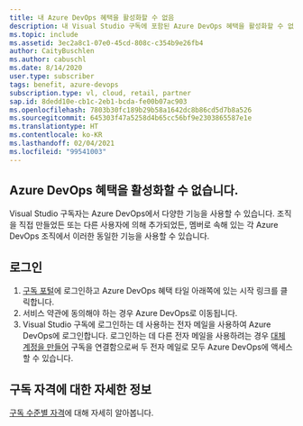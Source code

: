 ```yaml
---
title: 내 Azure DevOps 혜택을 활성화할 수 없음
description: 내 Visual Studio 구독에 포함된 Azure DevOps 혜택을 활성화할 수 없습니다.
ms.topic: include
ms.assetid: 3ec2a8c1-07e0-45cd-808c-c354b9e26fb4
author: CaityBuschlen
ms.author: cabuschl
ms.date: 8/14/2020
user.type: subscriber
tags: benefit, azure-devops
subscription.type: vl, cloud, retail, partner
sap.id: 8dedd10e-cb1c-2eb1-bcda-fe00b07ac903
ms.openlocfilehash: 7803b30fc189b29b58a1642dc8b86cd5d7b8a526
ms.sourcegitcommit: 645303f47a5258d4b65cc56bf9e2303865587e1e
ms.translationtype: HT
ms.contentlocale: ko-KR
ms.lasthandoff: 02/04/2021
ms.locfileid: "99541003"
---
```

## <a name="im-unable-to-activate-my-azure-devops-benefit"></a>Azure DevOps 혜택을 활성화할 수 없습니다.

Visual Studio 구독자는 Azure DevOps에서 다양한 기능을 사용할 수 있습니다. 조직을 직접 만들었든 또는 다른 사용자에 의해 추가되었든, 멤버로 속해 있는 각 Azure DevOps 조직에서 이러한 동일한 기능을 사용할 수 있습니다.  

## <a name="sign-in"></a>로그인
1. [구독 포털](https://my.visualstudio.com/benefits)에 로그인하고 Azure DevOps 혜택 타일 아래쪽에 있는 시작 링크를 클릭합니다.
1. 서비스 약관에 동의해야 하는 경우 Azure DevOps로 이동됩니다. 
1. Visual Studio 구독에 로그인하는 데 사용하는 전자 메일을 사용하여 Azure DevOps에 로그인합니다. 로그인하는 데 다른 전자 메일을 사용하려는 경우 [대체 계정을 만들어](https://docs.microsoft.com/visualstudio/subscriptions/vs-alternate-identity) 구독을 연결함으로써 두 전자 메일로 모두 Azure DevOps에 액세스할 수 있습니다. 

## <a name="more-information-about-subscription-eligibility"></a>구독 자격에 대한 자세한 정보 
[구독 수준별 자격](https://docs.microsoft.com/visualstudio/subscriptions/vs-azure-devops)에 대해 자세히 알아봅니다.